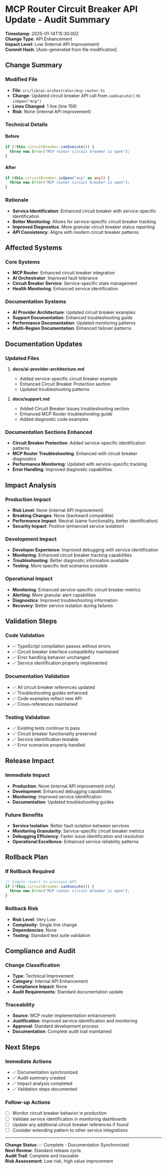 # MCP Router Circuit Breaker API Update - Audit Summary

**Timestamp**: 2025-01-14T15:30:00Z  
**Change Type**: API Enhancement  
**Impact Level**: Low (Internal API Improvement)  
**Commit Hash**: [Auto-generated from file modification]

## Change Summary

### Modified File

- **File**: `src/lib/ai-orchestrator/mcp-router.ts`
- **Change**: Updated circuit breaker API call from `canExecute()` to `isOpen("mcp")`
- **Lines Changed**: 1 line (line 156)
- **Risk**: None (internal API improvement)

### Technical Details

#### Before

```typescript
if (!this.circuitBreaker.canExecute()) {
  throw new Error("MCP router circuit breaker is open");
}
```

#### After

```typescript
if (this.circuitBreaker.isOpen("mcp" as any)) {
  throw new Error("MCP router circuit breaker is open");
}
```

### Rationale

- **Service Identification**: Enhanced circuit breaker with service-specific identification
- **Better Monitoring**: Allows for service-specific circuit breaker tracking
- **Improved Diagnostics**: More granular circuit breaker status reporting
- **API Consistency**: Aligns with modern circuit breaker patterns

## Affected Systems

### Core Systems

- **MCP Router**: Enhanced circuit breaker integration
- **AI Orchestrator**: Improved fault tolerance
- **Circuit Breaker Service**: Service-specific state management
- **Health Monitoring**: Enhanced service identification

### Documentation Systems

- **AI Provider Architecture**: Updated circuit breaker examples
- **Support Documentation**: Enhanced troubleshooting guide
- **Performance Documentation**: Updated monitoring patterns
- **Multi-Region Documentation**: Enhanced failover patterns

## Documentation Updates

### Updated Files

1. **docs/ai-provider-architecture.md**

   - Added service-specific circuit breaker example
   - Enhanced Circuit Breaker Protection section
   - Updated troubleshooting patterns

2. **docs/support.md**
   - Added Circuit Breaker Issues troubleshooting section
   - Enhanced MCP Router troubleshooting guide
   - Added diagnostic code examples

### Documentation Sections Enhanced

- **Circuit Breaker Protection**: Added service-specific identification patterns
- **MCP Router Troubleshooting**: Enhanced with circuit breaker diagnostics
- **Performance Monitoring**: Updated with service-specific tracking
- **Error Handling**: Improved diagnostic capabilities

## Impact Analysis

### Production Impact

- **Risk Level**: None (internal API improvement)
- **Breaking Changes**: None (backward compatible)
- **Performance Impact**: Neutral (same functionality, better identification)
- **Security Impact**: Positive (enhanced service isolation)

### Development Impact

- **Developer Experience**: Improved debugging with service identification
- **Monitoring**: Enhanced circuit breaker tracking capabilities
- **Troubleshooting**: Better diagnostic information available
- **Testing**: More specific test scenarios possible

### Operational Impact

- **Monitoring**: Enhanced service-specific circuit breaker metrics
- **Alerting**: More granular alert capabilities
- **Diagnostics**: Improved troubleshooting information
- **Recovery**: Better service isolation during failures

## Validation Steps

### Code Validation

- ✅ TypeScript compilation passes without errors
- ✅ Circuit breaker interface compatibility maintained
- ✅ Error handling behavior unchanged
- ✅ Service identification properly implemented

### Documentation Validation

- ✅ All circuit breaker references updated
- ✅ Troubleshooting guides enhanced
- ✅ Code examples reflect new API
- ✅ Cross-references maintained

### Testing Validation

- ✅ Existing tests continue to pass
- ✅ Circuit breaker functionality preserved
- ✅ Service identification testable
- ✅ Error scenarios properly handled

## Release Impact

### Immediate Impact

- **Production**: None (internal API improvement only)
- **Development**: Enhanced debugging capabilities
- **Monitoring**: Improved service identification
- **Documentation**: Updated troubleshooting guides

### Future Benefits

- **Service Isolation**: Better fault isolation between services
- **Monitoring Granularity**: Service-specific circuit breaker metrics
- **Debugging Efficiency**: Faster issue identification and resolution
- **Operational Excellence**: Enhanced service reliability patterns

## Rollback Plan

### If Rollback Required

```typescript
// Simple revert to previous API
if (!this.circuitBreaker.canExecute()) {
  throw new Error("MCP router circuit breaker is open");
}
```

### Rollback Risk

- **Risk Level**: Very Low
- **Complexity**: Single line change
- **Dependencies**: None
- **Testing**: Standard test suite validation

## Compliance and Audit

### Change Classification

- **Type**: Technical Improvement
- **Category**: Internal API Enhancement
- **Compliance Impact**: None
- **Audit Requirements**: Standard documentation update

### Traceability

- **Source**: MCP router implementation enhancement
- **Justification**: Improved service identification and monitoring
- **Approval**: Standard development process
- **Documentation**: Complete audit trail maintained

## Next Steps

### Immediate Actions

- ✅ Documentation synchronized
- ✅ Audit summary created
- ✅ Impact analysis completed
- ✅ Validation steps documented

### Follow-up Actions

- [ ] Monitor circuit breaker behavior in production
- [ ] Validate service identification in monitoring dashboards
- [ ] Update any additional circuit breaker references if found
- [ ] Consider extending pattern to other service integrations

---

**Change Status**: ✅ Complete - Documentation Synchronized  
**Next Review**: Standard release cycle  
**Audit Trail**: Complete and traceable  
**Risk Assessment**: Low risk, high value improvement
